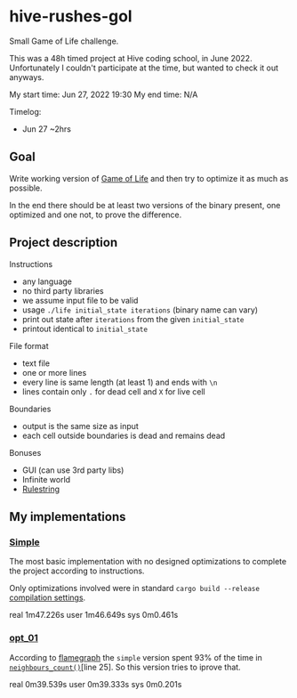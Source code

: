 # hive-rushes-gol
Small Game of Life challenge.

This was a 48h timed project at Hive coding school, in June 2022. Unfortunately I couldn't participate at the time, but wanted to check it out anyways.

My start time: Jun 27, 2022 19:30
My end time: N/A

Timelog:
- Jun 27 ~2hrs

## Goal
Write working version of [Game of Life](https://en.wikipedia.org/wiki/Conway%27s_Game_of_Life) and then try to optimize it as much as possible.

In the end there should be at least two versions of the binary present, one optimized and one not, to prove the difference.

## Project description
Instructions
- any language
- no third party libraries
- we assume input file to be valid
- usage `./life initial_state iterations` (binary name can vary)
- print out state after `iterations` from the given `initial_state`
- printout identical to `initial_state`

File format
- text file
- one or more lines
- every line is same length (at least 1) and ends with `\n`
- lines contain only `.` for dead cell and `X` for live cell

Boundaries
- output is the same size as input
- each cell outside boundaries is dead and remains dead

Bonuses
- GUI (can use 3rd party libs)
- Infinite world
- [Rulestring](https://conwaylife.com/wiki/Rulestring)

## My implementations

### [Simple](simple/)
The most basic implementation with no designed optimizations to complete the project according to instructions.

Only optimizations involved were in standard `cargo build --release` [compilation settings](https://doc.rust-lang.org/cargo/reference/profiles.html#release).

real	1m47.226s
user	1m46.649s
sys	0m0.461s

### [opt_01](opt_01/)
According to [flamegraph](https://github.com/flamegraph-rs/flamegraph) the `simple` version spent 93% of the time in [`neighbours_count()`](simple/src/main.rs)[line 25]. So this version tries to iprove that.

real	0m39.539s
user	0m39.333s
sys	0m0.201s

